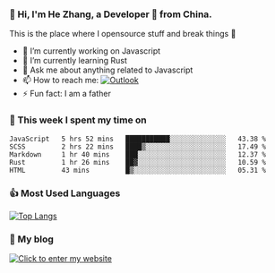 ### 👋 Hi, I'm He Zhang, a Developer 🚀 from China.

This is the place where I opensource stuff and break things :rofl:

- 🔭  I’m currently working on Javascript
- 🌱  I’m currently learning Rust
- 💬  Ask me about anything related to Javascript
- 📫  How to reach me: [![Outlook](https://img.shields.io/badge/-Outlook-0078D4?style=flat&logo=Microsoft-Outlook&logoColor=white)](mailto:zhanghecool@outlook.com)
- ⚡  Fun fact: I am a father

### 💪 This week I spent my time on 
<!--START_SECTION:waka-->
```text
JavaScript   5 hrs 52 mins   ███████████░░░░░░░░░░░░░░   43.38 % 
SCSS         2 hrs 22 mins   ████▒░░░░░░░░░░░░░░░░░░░░   17.49 % 
Markdown     1 hr 40 mins    ███░░░░░░░░░░░░░░░░░░░░░░   12.37 % 
Rust         1 hr 26 mins    ██▓░░░░░░░░░░░░░░░░░░░░░░   10.59 % 
HTML         43 mins         █▒░░░░░░░░░░░░░░░░░░░░░░░   05.31 % 
```
<!--END_SECTION:waka-->

### 👍 Most Used Languages
[![Top Langs](https://github-readme-stats.vercel.app/api/top-langs/?username=zhanghecool&layout=compact)](https://zhanghe.cool)

### 🌈 My blog 
[![Click to enter my website](https://cdn.jsdelivr.net/gh/zhanghecool/assets/images/gif/zhanghecools.gif)](https://zhanghe.cool)
